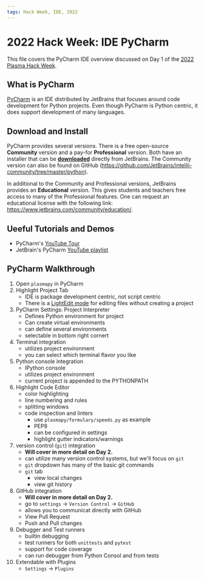 ```yaml
---
tags: Hack Week, IDE, 2022
---
```


[PyCharm]: https://www.jetbrains.com/pycharm/

# 2022 Hack Week: IDE PyCharm

This file covers the PyCharm IDE overview discussed on Day 1 of the [2022 Plasma Hack Week](https://hack.plasmapy.org/2022/about).

## What is PyCharm

[PyCharm] is an IDE distributed by JetBrains that focuses around code development for Python projects.  Even though PyCharm is Python centric, it does support development of many languages.

## Download and Install

PyCharm provides several versions.  There is a free open-source **Community** version and a pay-for **Professional** version.  Both have an installer that can be [**downloaded**](https://www.jetbrains.com/pycharm/download/#section=mac) directly from JetBrains.  The Community version can also be found on GitHub (https://github.com/JetBrains/intellij-community/tree/master/python).

In additional to the Community and Professional versions, JetBrains provides an **Educational** version.  This gives students and teachers free access to many of the Professional features.  One can request an educational license with the following link: https://www.jetbrains.com/community/education/.

## Ueeful Tutorials and Demos

* PyCharm's [YouTube Tour](https://youtu.be/BPC-bGdBSM8)
* JetBrain's PyCharm [YouTube playlist](https://youtube.com/playlist?list=PLQ176FUIyIUbDwdvWZNuB7FrCc6hHregy)

## PyCharm Walkthrough

1. Open `plasmapy` in PyCharm
2. Highlight Project Tab
    * IDE is package development centric, not script centric
    * There is a [LightEdit mode](https://www.jetbrains.com/help/pycharm/lightedit-mode.html) for editing files without creating a project
3. PyCharm Settings: Project Interpreter
    * Defines Python environment for project
    * Can create virtual environments
    * can define several environments
    * selectable in bottom right cornert
2. Terminal integration
    * utilizes project environment
    * you can select which terminal flavor you like
4. Python console integration
    * IPython console
    * utilizes project environment
    * current project is appended to the PYTHONPATH
5. Highlight Code Editor
    * color highlighting
    * line numbering and rules
    * splitting windows
    * code inspection and linters
        * use `plasmapy/formulary/speeds.py` as example
        * PEP8
        * can be configured in settings
        * highlight gutter indicators/warnings
5. version control (`git`) integration
    * **Will cover in more detail on Day 2.**
    * can utilize many version control systems, but we'll focus on `git`
    * `git` dropdown has many of the basic git commands
    * `git` tab
        * view local changes
        * view git history
7. GitHub integration
    * **Will cover in more detail on Day 2.**
    * go to `settings` -> `Version Control` -> `GitHub`
    * allows you to communicat directly with GitHub
    * View Pull Request
    * Push and Pull changes
9. Debugger and Test runners
    * builtin debugging
    * test runners for both `unittests` and `pytest`
    * support for code coverage
    * can run debugger from Python Consol and from tests
11. Extendable with Plugins
    * `Settings` -> `Plugins`

